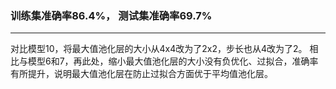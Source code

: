 ### 训练集准确率86.4%， 测试集准确率69.7%
---
对比模型10，将最大值池化层的大小从4x4改为了2x2，步长也从4改为了2。
相比与模型6和7，再此处，缩小最大值池化层的大小没有负优化、过拟合，准确率有所提升，说明最大值池化层在防止过拟合方面优于平均值池化层。